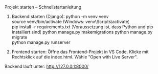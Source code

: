 Projekt starten – Schnellstartanleitung  

1. Backend starten (Django): 
python -m venv venv  
source venv/bin/activate (Windows: venv\Scripts\activate)  
pip install -r requirements.txt  (Voraussetzung ist, dass Python und pip installiert sind)
python manage.py makemigrations
python manage.py migrate  
python manage.py runserver

3. Frontend starten:
Öffne das Frontend-Projekt in VS Code.
Klicke mit Rechtsklick auf die index.html.
Wähle "Open with Live Server".

Backend läuft unter: http://127.0.0.1:8000/  
